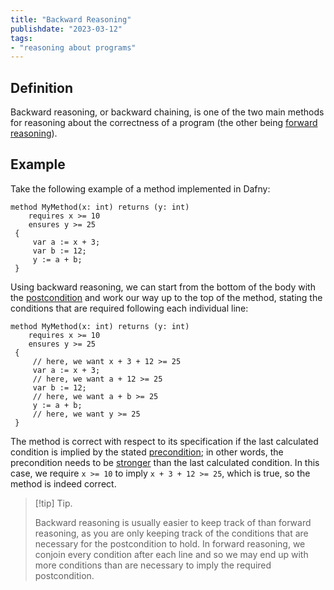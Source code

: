 ```yaml
---
title: "Backward Reasoning"
publishdate: "2023-03-12"
tags:
- "reasoning about programs"
---
```


## Definition
Backward reasoning, or backward chaining, is one of the two main methods for reasoning about the correctness of a program (the other being [forward reasoning](computer-science/forward-reasoning.md)).

## Example
Take the following example of a method implemented in Dafny:
```
method MyMethod(x: int) returns (y: int)
	requires x >= 10
	ensures y >= 25
 {
	 var a := x + 3;
	 var b := 12;
	 y := a + b;
 }
```
Using backward reasoning, we can start from the bottom of the body with the [postcondition](computer-science/postcondition.md) and work our way up to the top of the method, stating the conditions that are required following each individual line:
```
method MyMethod(x: int) returns (y: int)
	requires x >= 10
	ensures y >= 25
 {
     // here, we want x + 3 + 12 >= 25
	 var a := x + 3;
     // here, we want a + 12 >= 25
	 var b := 12;
     // here, we want a + b >= 25
	 y := a + b;
	 // here, we want y >= 25
 }
```
The method is correct with respect to its specification if the last calculated condition is implied by the stated [precondition](computer-science/precondition.md); in other words, the precondition needs to be [stronger](mathematics/predicate.md) than the last calculated condition. In this case, we require `x >= 10` to imply `x + 3 + 12 >= 25`, which is true, so the method is indeed correct.

> [!tip] Tip.
> 
> Backward reasoning is usually easier to keep track of than forward reasoning, as you are only keeping track of the conditions that are necessary for the postcondition to hold. In forward reasoning, we conjoin every condition after each line and so we may end up with more conditions than are necessary to imply the required postcondition.
